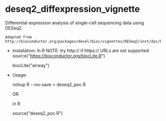 # deseq2_diffexpression_vignette

Differential expression analysis of single-cell sequencing data using DESeq2.

 	Adapted from
	http://bioconductor.org/packages/devel/bioc/vignettes/DESeq2/inst/doc/DESeq2.html


* Installation:
	In R
	NOTE: try http:// if https:// URLs are not supported
	source("https://bioconductor.org/biocLite.R")

	biocLite("airway")


* Usage:

	nohup R --no-save < deseq2_poc.R

	OR

	in R 

	source("deseq2_poc.R")



